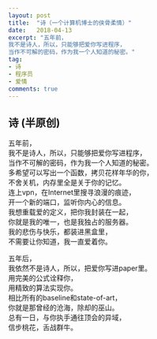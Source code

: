 ```yaml
---
layout: post
title:  "诗（一个计算机博士的侠骨柔情）"
date:   2018-04-13
excerpt: "五年前，
我不是诗人，所以，只能够把爱你写进程序，
当作不可解的密码，作为我一个人知道的秘密。"
tag:
- 诗
- 程序员
- 爱情
comments: true
---  
```

      
## 诗 (半原创)

五年前，  
我不是诗人，所以，只能够把爱你写进程序，  
当作不可解的密码，作为我一个人知道的秘密。  
多希望可以写出一个函数，拷贝花样年华的你，  
不舍关机，内存里全是关于你的记忆。  
连上vpn，在Internet里搜寻浪漫的痕迹，  
开一个新的端口，监听你内心的信息。  
我想重载爱的定义，把你我封装在一起，  
你就是我的唯一，也是我独占的服务器。  
我的悲伤与快乐，都装进黑盒里，  
不需要让你知道，我一直爱着你。  
  
  
五年后，  
我依然不是诗人，所以，把爱你写进paper里。  
用完美的公式诠释你，  
用精致的算法实现你。  
相比所有的baseline和state-of-art，  
你就是那曾经的沧海，除却的巫山。  
总有一日，与你执手通往顶会的异域，  
信步桃花，舌战群牛。
